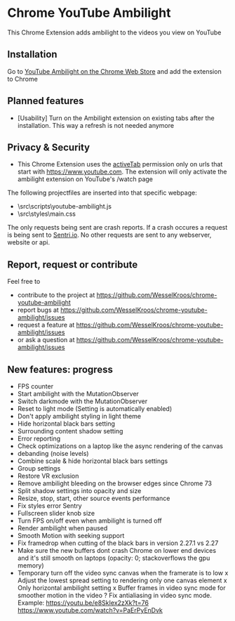 # Chrome YouTube Ambilight
This Chrome Extension adds ambilight to the videos you view on YouTube

## Installation
Go to [YouTube Ambilight on the Chrome Web Store](https://chrome.google.com/webstore/detail/youtube-ambilight/paponcgjfojgemddooebbgniglhkajkj) and add the extension to Chrome

## Planned features
  - [Usability] Turn on the Ambilight extension on existing tabs after the installation. This way a refresh is not needed anymore
  
## Privacy & Security
- This Chrome Extension uses the [activeTab](https://developer.chrome.com/extensions/activeTab) permission only on urls that start with https://www.youtube.com. The extension will only activate the ambilight extension on YouTube's /watch page

The following projectfiles are inserted into that specific webpage:
- \src\scripts\youtube-ambilight.js
- \src\styles\main.css

The only requests being sent are crash reports. If a crash occures a request is being sent to [Sentri.io](https://sentry.io). 
No other requests are sent to any webserver, website or api.

## Report, request or contribute
Feel free to 
- contribute to the project at https://github.com/WesselKroos/chrome-youtube-ambilight
- report bugs at https://github.com/WesselKroos/chrome-youtube-ambilight/issues
- request a feature at https://github.com/WesselKroos/chrome-youtube-ambilight/issues
- or ask a question at https://github.com/WesselKroos/chrome-youtube-ambilight/issues

## New features: progress
- FPS counter
- Start ambilight with the MutationObserver
- Switch darkmode with the MutationObserver
- Reset to light mode (Setting is automatically enabled)
- Don't apply ambilight styling in light theme
- Hide horizontal black bars setting
- Surrounding content shadow setting
- Error reporting
- Check optimizations on a laptop like the async rendering of the canvas
- debanding (noise levels)
- Combine scale & hide horizontal black bars settings
- Group settings
- Restore VR exclusion
- Remove ambilight bleeding on the browser edges since Chrome 73
- Split shadow settings into opacity and size
- Resize, stop, start, other source events performance
- Fix styles error Sentry
- Fullscreen slider knob size
- Turn FPS on/off even when ambilight is turned off
- Render ambilight when paused
- Smooth Motion with seeking support
- Fix framedrop when cutting of the black bars in version 2.27.1 vs 2.27
- Make sure the new buffers dont crash Chrome on lower end devices and it's still smooth on laptops (opacity: 0; stackoverflows the gpu memory)
- Temporary turn off the video sync canvas when the framerate is to low
x Adjust the lowest spread setting to rendering only one canvas element
x Only horizontal ambilight setting
x Buffer frames in video sync mode for smoother motion in the video
? Fix antialiasing in video sync mode. Example: https://youtu.be/e8SkIex2zXk?t=76 https://www.youtube.com/watch?v=PaErPyEnDvk